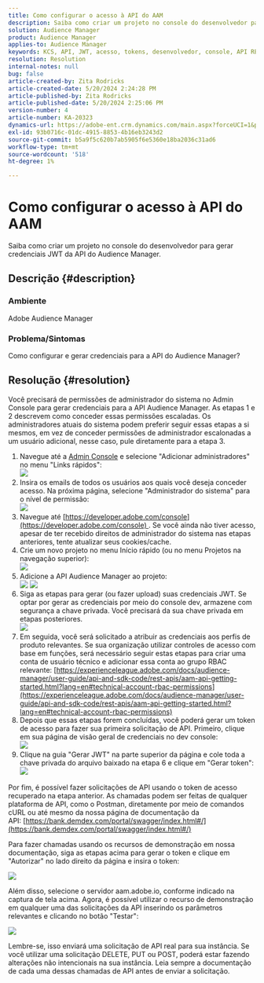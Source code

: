 ```yaml
---
title: Como configurar o acesso à API do AAM
description: Saiba como criar um projeto no console do desenvolvedor para gerar credenciais JWT da API do Audience Manager.
solution: Audience Manager
product: Audience Manager
applies-to: Audience Manager
keywords: KCS, API, JWT, acesso, tokens, desenvolvedor, console, API REST, REST
resolution: Resolution
internal-notes: null
bug: false
article-created-by: Zita Rodricks
article-created-date: 5/20/2024 2:24:28 PM
article-published-by: Zita Rodricks
article-published-date: 5/20/2024 2:25:06 PM
version-number: 4
article-number: KA-20323
dynamics-url: https://adobe-ent.crm.dynamics.com/main.aspx?forceUCI=1&pagetype=entityrecord&etn=knowledgearticle&id=16de6aa6-b416-ef11-9f8a-6045bd026dc7
exl-id: 93b0716c-01dc-4915-8853-4b16eb3243d2
source-git-commit: b5a9f5c620b7ab5905f6e5360e18ba2036c31ad6
workflow-type: tm+mt
source-wordcount: '518'
ht-degree: 1%

---
```


# Como configurar o acesso à API do AAM


Saiba como criar um projeto no console do desenvolvedor para gerar credenciais JWT da API do Audience Manager.

## Descrição {#description}


### Ambiente

Adobe Audience Manager

### Problema/Sintomas

Como configurar e gerar credenciais para a API do Audience Manager?


## Resolução {#resolution}


Você precisará de permissões de administrador do sistema no Admin Console para gerar credenciais para a API Audience Manager. As etapas 1 e 2 descrevem como conceder essas permissões escaladas. Os administradores atuais do sistema podem preferir seguir essas etapas a si mesmos, em vez de conceder permissões de administrador escalonadas a um usuário adicional, nesse caso, pule diretamente para a etapa 3.

1. Navegue até a [Admin Console](https://adminconsole.adobe.com/) e selecione &quot;Adicionar administradores&quot; no menu &quot;Links rápidos&quot;:<br>    ![](assets/27c759f0-4418-ed11-b83e-0022480868ff.png)
2. Insira os emails de todos os usuários aos quais você deseja conceder acesso. Na próxima página, selecione &quot;Administrador do sistema&quot; para o nível de permissão:<br>    ![](assets/4eaf764b-4518-ed11-b83e-0022480868ff.png)
3. Navegue até [https://developer.adobe.com/console](https://developer.adobe.com/console) . Se você ainda não tiver acesso, apesar de ter recebido direitos de administrador do sistema nas etapas anteriores, tente atualizar seus cookies/cache.
4. Crie um novo projeto no menu Início rápido (ou no menu Projetos na navegação superior):<br>    ![](assets/363a9d79-1418-ed11-b83e-0022480868ff.png)
5. Adicione a API Audience Manager ao projeto:<br>    ![](assets/a06e1ebd-1418-ed11-b83e-0022480868ff.png)
   ![](assets/26768505-1518-ed11-b83e-0022480868ff.png)
6. Siga as etapas para gerar (ou fazer upload) suas credenciais JWT. Se optar por gerar as credenciais por meio do console dev, armazene com segurança a chave privada. Você precisará da sua chave privada em etapas posteriores.<br>    ![](assets/d7e73a64-1518-ed11-b83e-0022480868ff.png)
7. Em seguida, você será solicitado a atribuir as credenciais aos perfis de produto relevantes. Se sua organização utilizar controles de acesso com base em funções, será necessário seguir estas etapas para criar uma conta de usuário técnico e adicionar essa conta ao grupo RBAC relevante: [https://experienceleague.adobe.com/docs/audience-manager/user-guide/api-and-sdk-code/rest-apis/aam-api-getting-started.html?lang=en#technical-account-rbac-permissions](https://experienceleague.adobe.com/docs/audience-manager/user-guide/api-and-sdk-code/rest-apis/aam-api-getting-started.html?lang=en#technical-account-rbac-permissions)
8. Depois que essas etapas forem concluídas, você poderá gerar um token de acesso para fazer sua primeira solicitação de API. Primeiro, clique em sua página de visão geral de credenciais no dev console:<br>    ![](assets/f9ef434b-ef22-ed11-b83e-0022480868ff.png)
9. Clique na guia &quot;Gerar JWT&quot; na parte superior da página e cole toda a chave privada do arquivo baixado na etapa 6 e clique em &quot;Gerar token&quot;:<br>    ![](assets/54d65c8d-ef22-ed11-b83e-0022480868ff.png)


Por fim, é possível fazer solicitações de API usando o token de acesso recuperado na etapa anterior. As chamadas podem ser feitas de qualquer plataforma de API, como o Postman, diretamente por meio de comandos cURL ou até mesmo da nossa página de documentação da API: [https://bank.demdex.com/portal/swagger/index.html#/](https://bank.demdex.com/portal/swagger/index.html#/)

Para fazer chamadas usando os recursos de demonstração em nossa documentação, siga as etapas acima para gerar o token e clique em &quot;Autorizar&quot; no lado direito da página e insira o token:

![](assets/ba540b4f-f022-ed11-b83e-0022480868ff.png)

Além disso, selecione o servidor aam.adobe.io, conforme indicado na captura de tela acima. Agora, é possível utilizar o recurso de demonstração em qualquer uma das solicitações da API inserindo os parâmetros relevantes e clicando no botão &quot;Testar&quot;:

![](assets/0ef8197f-f022-ed11-b83e-0022480868ff.png)

Lembre-se, isso enviará uma solicitação de API real para sua instância. Se você utilizar uma solicitação DELETE, PUT ou POST, poderá estar fazendo alterações não intencionais na sua instância. Leia sempre a documentação de cada uma dessas chamadas de API antes de enviar a solicitação.
